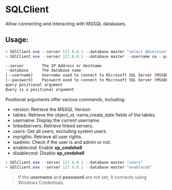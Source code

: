 # SQLClient
Allow connecting and interacting with MSSQL databases.

## Usage:

```powershell
> SQlClient.exe --server 127.0.0.1 --database master "select @@version"
> SQlClient.exe --server 127.0.0.1 --database master --username sa --password sa "select @@version"
```

```bash
--server        The IP Address or Hostname
--database      The database name
[--username]    Username used to connect to Microsoft SQL Server (MSSQL)
[--password]    Password used to connect to Microsoft SQL Server (MSSQL)
query positional argument
Query is a positional argument
```

Positional arguments offer various commands, including:

* version: Retrieve the MSSQL Version
* tables: Retrieve the object_id, name,create_date fields of the tables.
* username: Display the current username.
* linkedservers: Retrieve linked servers.
* users: Get all users, excluding system users.
* myrigths: Retrieve all user rights.
* isadmin: Check if the user is and admin or not.
* enablecmd: Enable **xp_cmdshell**
* disablecmd: Disable **xp_cmdshell**

```powershell
> SQlClient.exe --server 127.0.0.1 --database master "users"
> SQlClient.exe --server 127.0.0.1 --database master "enablecmd"
```

> If the **username** and **password** are not set, it connects using Windows Credentials.

